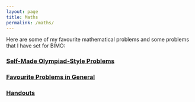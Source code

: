 ```yaml
---
layout: page
title: Maths
permalink: /maths/
---
```



Here are some of my favourite mathematical problems and some problems that I have set for BIMO:

### [Self-Made Olympiad-Style Problems](maths1.md)

### [Favourite Problems in General](maths2.md)

### [Handouts](handouts.md)